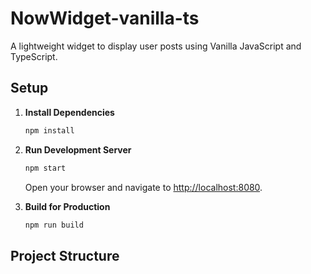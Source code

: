 # NowWidget-vanilla-ts

A lightweight widget to display user posts using Vanilla JavaScript and TypeScript.

## Setup

1. **Install Dependencies**

   ```bash
   npm install
   ```

2. **Run Development Server**

   ```bash
   npm start
   ```

   Open your browser and navigate to [http://localhost:8080](http://localhost:8080).

3. **Build for Production**
   ```bash
   npm run build
   ```

## Project Structure
